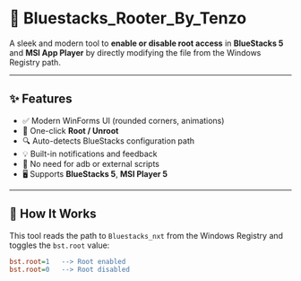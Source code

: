 # 🔧 Bluestacks_Rooter_By_Tenzo

A sleek and modern tool to **enable or disable root access** in **BlueStacks 5** and **MSI App Player** by directly modifying the file from the Windows Registry path.


---

## ✨ Features

- ✅ Modern WinForms UI (rounded corners, animations)
- 🔄 One-click **Root / Unroot**
- 🔍 Auto-detects BlueStacks configuration path
- 💡 Built-in notifications and feedback
- 🧠 No need for adb or external scripts
- 🖥️ Supports **BlueStacks 5**, **MSI Player 5**

---

## 📁 How It Works

This tool reads the path to `Bluestacks_nxt` from the Windows Registry and toggles the `bst.root` value:

```ini
bst.root=1   --> Root enabled 
bst.root=0   --> Root disabled

